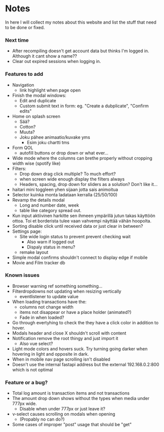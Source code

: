 # Notes
In here I will collect my notes about this website and list the stuff that need to be done or fixed.

### Next time
- After recompiling doesn't get account data but thinks I'm logged in. Although it cant show a name??
- Clear out expired sessions when logging in.

### Features to add
- Navigation
    - link highlight when page open
- Finish the modal windows:
    - Edit and duplicate
    - Custom submit text in form: eg. "Create a dubplicate", "Confirm edits"
- Home on splash screen
    - Sää?
    - Cotton?
    - Muuta?
    - Joku pähee animaatio/kuvake yms
        - Esim joku chartti tms
- Form QOL
    - autofill buttons or drop down or what ever...
- Wide mode where the columns can brethe properly without cropping width wise (spotify like)
- Filters:
    - Drop down drag click multiple? To much effort?
    - when screen wide enough display the filters always
    - Headers, spacing, drop down for sliders as a solution? Don't like it...
- haitari mini toggleen yhen sijaan jotta sais animoitua
- Selector kuinka monta ladataan kerralla (25/50/100)
- Revamp the details modal
    - Long and number date, week
    - table like category spread out.
- Kun input aktiivinen harkitte sen ihmeen ympärillä jutun takas käyttöön ottoa. Toi et borderista tulee vaan vahvempi näyttää vähän hoopolta.
- Sorting disable click until received data or just clear in between?
- Settings page:
    - Site wide login status to prevent prevent checking wait
        - Also warn if logged out
        - Dispaly status in menu?
    - remake layout
- Simple modal confirms shouldn't connect to display edge if mobile
- Movie and Film tracker db

### Known issues
- Browser warning ref something something...
- Filterdropdowns not updating when resizing vertically
    - eventlistener to update value
- When loading transactions have the:
    - columns not change width
    - items not disappear or have a place holder (animated?)
    - Fade in when loaded?
- Go through evertyhing to check the they have a click color in addition to hover.
- Modals header and close X shouldn't scroll with content
- Notification remove the root thingy and just import it
    - Also vue select?
- Light mode colors and hovers suck. Try turning going darker when hovering in light and opposite in dark.
- When in mobile nav page scrolling isn't disabled
- Doesn't use the internal fastapi address but the external 192.168.0.2:800 which is not optimal

### Feature or a bug?
- Total log amount is transaction items and not transactions
- The amount drop down shows without the types when media under 777px wide.
    - Disable when under 777px or just leave it?
- v-select causes scrolling on modals when opening
    - (Propably no can do?)
- Some cases of improper "post" usage that should be "get"